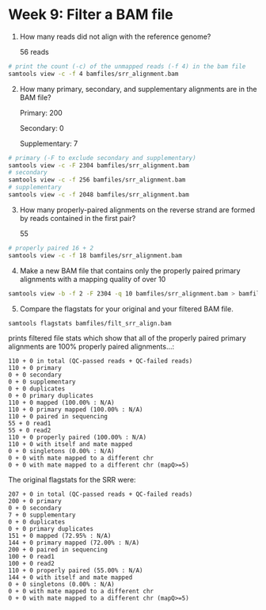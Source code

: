 # Week 9: Filter a BAM file


1. How many reads did not align with the reference genome?

    56 reads

```bash
# print the count (-c) of the unmapped reads (-f 4) in the bam file
samtools view -c -f 4 bamfiles/srr_alignment.bam
```


2. How many primary, secondary, and supplementary alignments are in the BAM file?

    Primary: 200
    
    Secondary: 0
    
    Supplementary: 7

```bash
# primary (-F to exclude secondary and supplementary)
samtools view -c -F 2304 bamfiles/srr_alignment.bam
# secondary
samtools view -c -f 256 bamfiles/srr_alignment.bam
# supplementary
samtools view -c -f 2048 bamfiles/srr_alignment.bam

```

3. How many properly-paired alignments on the reverse strand are formed by reads contained in the first pair?

    55

```bash
# properly paired 16 + 2 
samtools view -c -f 18 bamfiles/srr_alignment.bam
```


4. Make a new BAM file that contains only the properly paired primary alignments with a mapping quality of over 10

```bash
samtools view -b -f 2 -F 2304 -q 10 bamfiles/srr_alignment.bam > bamfiles/filt_srr_align.bam

```

5. Compare the flagstats for your original and your filtered BAM file.

```bash
samtools flagstats bamfiles/filt_srr_align.bam
```

prints filtered file stats which show that all of the properly paired primary alignments are 100% properly paired alignments...:

```
110 + 0 in total (QC-passed reads + QC-failed reads)
110 + 0 primary
0 + 0 secondary
0 + 0 supplementary
0 + 0 duplicates
0 + 0 primary duplicates
110 + 0 mapped (100.00% : N/A)
110 + 0 primary mapped (100.00% : N/A)
110 + 0 paired in sequencing
55 + 0 read1
55 + 0 read2
110 + 0 properly paired (100.00% : N/A)
110 + 0 with itself and mate mapped
0 + 0 singletons (0.00% : N/A)
0 + 0 with mate mapped to a different chr
0 + 0 with mate mapped to a different chr (mapQ>=5)
```

The original flagstats for the SRR were: 

```
207 + 0 in total (QC-passed reads + QC-failed reads)
200 + 0 primary
0 + 0 secondary
7 + 0 supplementary
0 + 0 duplicates
0 + 0 primary duplicates
151 + 0 mapped (72.95% : N/A)
144 + 0 primary mapped (72.00% : N/A)
200 + 0 paired in sequencing
100 + 0 read1
100 + 0 read2
110 + 0 properly paired (55.00% : N/A)
144 + 0 with itself and mate mapped
0 + 0 singletons (0.00% : N/A)
0 + 0 with mate mapped to a different chr
0 + 0 with mate mapped to a different chr (mapQ>=5)
```
